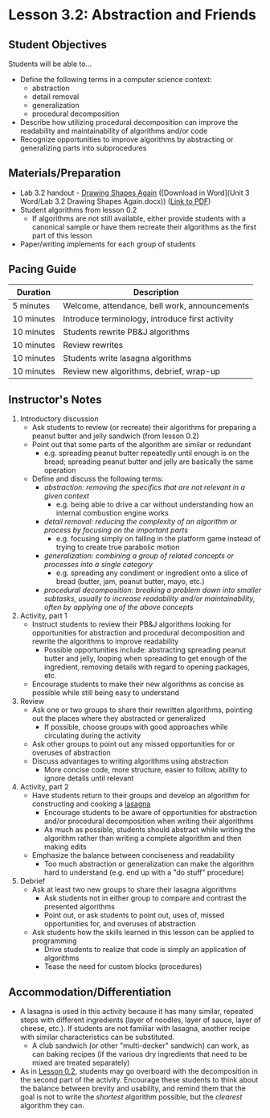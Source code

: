 <!--- REVISED -->
# Lesson 3.2: Abstraction and Friends

## Student Objectives

Students will be able to...

-   Define the following terms in a computer science context:
    -   abstraction
    -   detail removal
    -   generalization
    -   procedural decomposition
-   Describe how utilizing procedural decomposition can improve the readability and maintainability of algorithms and/or code
-   Recognize opportunities to improve algorithms by abstracting or generalizing parts into subprocedures

## Materials/Preparation

-   Lab 3.2 handout - [Drawing Shapes Again](lab_32.md) ([Download in Word](Unit 3 Word/Lab 3.2 Drawing Shapes Again.docx)) ([Link to PDF](https://teals.sharepoint.com/curriculum/_layouts/15/guestaccess.aspx?guestaccesstoken=0ccIYWJIdCBcqen8vV1fc3gOtX1A7A%2bB8NXB9KVoDWY%3d&docid=0410249c7d9d3483f9a20498e0d5cb46d))
-   Student algorithms from lesson 0.2
    -   If algorithms are not still available, either provide students with a canonical sample or have them recreate their algorithms as the first part of this lesson
-   Paper/writing implements for each group of students

## Pacing Guide

| Duration   | Description                                     |
| ---------- | ----------------------------------------------- |
| 5 minutes  | Welcome, attendance, bell work, announcements   |
| 10 minutes | Introduce terminology, introduce first activity |
| 10 minutes | Students rewrite PB&J algorithms                |
| 10 minutes | Review rewrites                                 |
| 10 minutes | Students write lasagna algorithms               |
| 10 minutes | Review new algorithms, debrief, wrap-up         |

## Instructor's Notes

1.  Introductory discussion
    -   Ask students to review (or recreate) their algorithms for preparing a peanut butter and jelly sandwich (from lesson 0.2)
    -   Point out that some parts of the algorithm are similar or redundant
        -   e.g. spreading peanut butter repeatedly until enough is on the bread; spreading peanut butter and jelly are basically the same operation
    -   Define and discuss the following terms:
        -   _abstraction: removing the specifics that are not relevant in a given context_
            -   e.g. being able to drive a car without understanding how an internal combustion engine works
        -   _detail removal: reducing the complexity of an algorithm or process by focusing on the important parts_
            -   e.g. focusing simply on falling in the platform game instead of trying to create true parabolic motion
        -   _generalization: combining a group of related concepts or processes into a single category_
            -   e.g. spreading any condiment or ingredient onto a slice of bread (butter, jam, peanut butter, mayo, etc.)
        -   _procedural decomposition: breaking a problem down into smaller subtasks, usually to increase readability and/or maintainability, often by applying one of the above concepts_
2.  Activity, part 1
    -   Instruct students to review their PB&J algorithms looking for opportunities for abstraction and procedural decomposition and rewrite the algorithms to improve readability
        -   Possible opportunities include: abstracting spreading peanut butter and jelly, looping when spreading to get enough of the ingredient, removing details with regard to opening packages, etc.
    -   Encourage students to make their new algorithms as concise as possible while still being easy to understand
3.  Review
    -   Ask one or two groups to share their rewritten algorithms, pointing out the places where they abstracted or generalized
        -   If possible, choose groups with good approaches while circulating during the activity
    -   Ask other groups to point out any missed opportunities for or overuses of abstraction
    -   Discuss advantages to writing algorithms using abstraction
        -   More concise code, more structure, easier to follow, ability to ignore details until relevant
4.  Activity, part 2
    -   Have students return to their groups and develop an algorithm for constructing and cooking a [lasagna ](https://en.wikipedia.org/wiki/Lasagne)
        -   Encourage students to be aware of opportunities for abstraction and/or procedural decomposition when writing their algorithms
        -   As much as possible, students should abstract while writing the algorithm rather than writing a complete algorithm and then making edits
    -   Emphasize the balance between conciseness and readability
        -   Too much abstraction or generalization can make the algorithm hard to understand (e.g. end up with a "do stuff" procedure)
5.  Debrief
    -   Ask at least two new groups to share their lasagna algorithms
        -   Ask students not in either group to compare and contrast the presented algorithms
        -   Point out, or ask students to point out, uses of, missed opportunities for, and overuses of abstraction
    -   Ask students how the skills learned in this lesson can be applied to programming
        -   Drive students to realize that code is simply an application of algorithms
        -   Tease the need for custom blocks (procedures)

## Accommodation/Differentiation

-   A lasagna is used in this activity because it has many similar, repeated steps with different ingredients (layer of noodles, layer of sauce, layer of cheese, etc.).  If students are not familiar with lasagna, another recipe with similar characteristics can be substituted.
    -   A club sandwich (or other "multi-decker" sandwich) can work, as can baking recipes (if the various dry ingredients that need to be mixed are treated separately)
-   As in [Lesson 0.2](lesson_02.md), students may go overboard with the decomposition in the second part of the activity.  Encourage these students to think about the balance between brevity and usability, and remind them that the goal is not to write the _shortest_ algorithm possible, but the _clearest_ algorithm they can.
